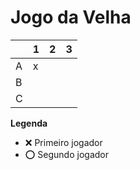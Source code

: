 # Jogo da Velha

|   | 1 | 2 | 3 |
|---|---|---|---|
| A | x   |   |   |
| B |   |   |   |
| C |   |   |   |

**Legenda**

- ❌ Primeiro jogador 
- ⭕ Segundo jogador